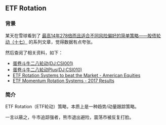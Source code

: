## ETF Rotation

### 背景

某天在雪球看到了 [最高14年278倍而且适合不同风险偏好的简单策略——股债轮动（十七）](https://xueqiu.com/1884493065/127183820) 的系列文章，觉得数据有点夸张。

然后查阅了相关资料，如下：

- [蛋卷斗牛二八轮动(DJ:CSI001)](https://xueqiu.com/S/CSI001)
- [蛋卷斗牛二八轮动Plus(DJ:CSI010)](https://xueqiu.com/S/CSI010)
- [ETF Rotation Systems to beat the Market - American Equities](http://www.the-lazy-trader.com/2015/01/etf-rotation-systems-to-beat-market-American-Equities.html)
- [ETF Momentum Rotation Systems - 2017 Results](http://www.the-lazy-trader.com/2018/01/etf-momentum-rotation-systems-2017-results.html)

### 简介

ETF Rotation（ETF轮动）策略，本质上是一种趋势/动量跟踪策略。

一言以蔽之，牛市追踪强者，熊市退出避险，震荡市被反复打脸。